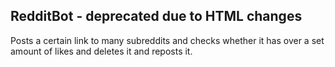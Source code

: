 RedditBot - deprecated due to HTML changes
---
Posts a certain link to many subreddits and checks whether it has over a set amount of likes and deletes it and reposts it.
